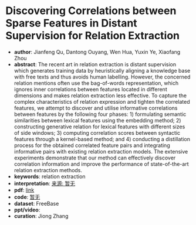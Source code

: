 # Discovering Correlations between Sparse Features in Distant Supervision for Relation Extraction
* **author**: Jianfeng Qu, Dantong Ouyang, Wen Hua, Yuxin Ye, Xiaofang Zhou
* **abstract**: The recent art in relation extraction is distant supervision which generates training data by heuristically aligning a knowledge base with free texts and thus avoids human labelling. However, the concerned relation mentions often use the bag-of-words representation, which ignores inner correlations between features located in different dimensions and makes relation extraction less effective. To capture the complex characteristics of relation expression and tighten the correlated features, we attempt to discover and utilise informative correlations between features by the following four phases: 1) formulating semantic similarities between lexical features using the embedding method; 2) constructing generative relation for lexical features with different sizes of side windows; 3) computing correlation scores between syntactic features through a kernel-based method; and 4) conducting a distillation process for the obtained correlated feature pairs and integrating informative pairs with existing relation extraction models. The extensive experiments demonstrate that our method can effectively discover correlation information and improve the performance of state-of-the-art relation extraction methods.
* **keywords**: relation extraction
* **interpretation**: [来源: 暂无]()
* **pdf**: [link](https://dl.acm.org/doi/pdf/10.1145/3289600.3291004?download=true)
* **code**: [暂无]()
* **dataset**: FreeBase
* **ppt/video**:
* **curation**: Jiong Zhang 